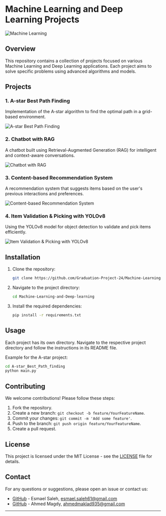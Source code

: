 # Machine Learning and Deep Learning Projects

![Machine Learning](https://miro.medium.com/v2/resize:fit:1400/1*d7QeSREErtMuJQ0bcptMXQ.gif)

## Overview

This repository contains a collection of projects focused on various Machine Learning and Deep Learning applications. Each project aims to solve specific problems using advanced algorithms and models.

## Projects

### 1. A-star Best Path Finding
Implementation of the A-star algorithm to find the optimal path in a grid-based environment.

![A-star Best Path Finding](https://www.codingame.com/servlet/fileservlet?id=7766456941361)

### 2. Chatbot with RAG
A chatbot built using Retrieval-Augmented Generation (RAG) for intelligent and context-aware conversations.

![Chatbot with RAG](https://miro.medium.com/v2/resize:fit:1400/1*fT24_2esw3WdkKHuY-t-2Q.gif)

### 3. Content-based Recommendation System
A recommendation system that suggests items based on the user's previous interactions and preferences.

![Content-based Recommendation System](https://www.miquido.com/wp-content/uploads/2023/06/image-700x437.png)

### 4. Item Validation & Picking with YOLOv8
Using the YOLOv8 model for object detection to validate and pick items efficiently.

![Item Validation & Picking with YOLOv8](https://www.mathworks.com/help/examples/robotmanipulator/win64/DesignValidateObjectDetectionMotionPlanningGazeboExample_01.gif)

## Installation

1. Clone the repository:
    ```bash
    git clone https://github.com/Graduation-Project-24/Machine-Learning-and-Deep-learning.git
    ```
2. Navigate to the project directory:
    ```bash
    cd Machine-Learning-and-Deep-learning
    ```
3. Install the required dependencies:
    ```bash
    pip install -r requirements.txt
    ```

## Usage

Each project has its own directory. Navigate to the respective project directory and follow the instructions in its README file.

Example for the A-star project:
```bash
cd A-star_Best_Path_finding
python main.py
```

## Contributing

We welcome contributions! Please follow these steps:

1. Fork the repository.
2. Create a new branch: `git checkout -b feature/YourFeatureName`.
3. Commit your changes: `git commit -m 'Add some feature'`.
4. Push to the branch: `git push origin feature/YourFeatureName`.
5. Create a pull request.

## License

This project is licensed under the MIT License - see the [LICENSE](LICENSE) file for details.

## Contact

For any questions or suggestions, please open an issue or contact us:

- [GitHub](https://github.com/EsmaelSaleh) - Esmael Saleh, esmael.saleh61@gmail.com
- [GitHub](https://github.com/AhmedMagdyMaklad) - Ahmed Magdy, ahmedmaklad935@gmail.com

---
